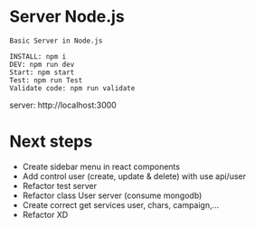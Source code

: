 # Server Node.js

```
Basic Server in Node.js

INSTALL: npm i
DEV: npm run dev
Start: npm start
Test: npm run Test
Validate code: npm run validate
```

server: http://localhost:3000

# Next steps

- Create sidebar menu in react components
- Add control user (create, update & delete) with use api/user
- Refactor test server
- Refactor class User server (consume mongodb)
- Create correct get services user, chars, campaign,...
- Refactor XD

